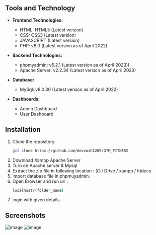 ## Tools and Technology

- **Frontend Technologies:**
  - HTML: HTML5 (Latest version)
  - CSS: CSS3 (Latest version)
  - JAVASCRIPT (Latest version)
  - PHP: v8.0 (Latest version as of April 2022)
    
- **Backend Technologies:**
  - phpmyadmin: v5.2.1 (Latest version as of April 2023))
  - Apache Server: v2.2.34 (Latest version as of April 2023)
    
- **Database:**
  - MySql: v8.0.30 (Latest version as of April 2022)

- **Dashboards:**
  - Admin Dashboard
  - User Dashboard



## Installation

1. Clone the repository:
   ```bash
   git clone https://github.com/devxnsh1209/GYM_FITNESS
   ```
3. Download Xampp Apache Server
4. Turn on Apache server & Mysql
5. Extract the zip file in following location :
    (C:) Drive / xampp / htdocs
6. import database file in phpmuyadmin.
7. Open Browser and run url :
   ```bash
   localhost/(folder_name)
   ```
8. login with given details.

## Screenshots 
![image](https://github.com/devxnsh1209/GYM_FITNESS/assets/100987818/5fcef35e-f838-4910-8746-8b5ef76572f8)
![image](https://github.com/devxnsh1209/GYM_FITNESS/assets/100987818/e548c42c-d43c-4e68-ba50-5a3f8653aad7)

